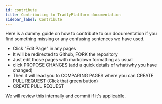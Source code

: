 ```yaml
---
id: contribute
title: Contributing to TradlyPlatform documentation
sidebar_label: Contribute
---
```


Here is a dummy guide on how to contribute to our documentation if you find something missing or any confusing sentences we have used. 

- Click "Edit Page" in any pages
- It will be redirected to Github, FORK the repository 
- Just edit those pages with markdown formatting as usual 
- click PROPOSE CHANGES (add a quick details of what/why you have changed)
- Then it will lead you to COMPARING PAGES where you can CREATE PULL REQUEST (Click that green button)
- CREATE PULL REQUEST

We will review this internally and commit if it's applicable. 


